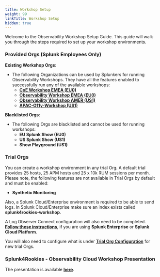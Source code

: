 ```yaml
---
title: Workshop Setup
weight: 99
linkTitle: Workshop Setup
hidden: true
---
```


Welcome to the Observability Workshop Setup Guide. This guide will walk you through the steps required to set up your workshop environments.

### Provided Orgs (Splunk Employees Only)

**Existing Workshop Orgs**:

- The following Organizations can be used by Splunkers for running Observability Workshops. They have all the features enabled to successfully run any of the available workshops:
  - [**CoE Workshop EMEA (EU0)**](https://app.eu0.signalfx.com/#/home/EsGF1sXAEAA)
  - [**Observability Workshop EMEA (EU0)**](https://app.eu0.signalfx.com/#/home/EaJHc4vAEAA)
  - [**Observability Workshop AMER (US1)**](https://app.us1.signalfx.com/#/home/EPNXccRAwAA)
  - [**APAC-O11y-Workshop (US1)**](https://app.us1.signalfx.com/#/home/FA-6LDcA4AA)

**Blacklisted Orgs**:

- The following Orgs are blacklisted and cannot be used for running workshops:
  - **EU Splunk Show (EU0)**
  - **US Splunk Show (US1)**
  - **Show Playground (US1)**

### Trial Orgs

You can create a workshop environment in any trial Org. A default trial provides 25 hosts, 25 APM hosts and 25 x 10k RUM sessions per month. Please note, the following features are not available in Trial Orgs by default and must be enabled:

- **Synthetic Monitoring**

Also, a Splunk Cloud/Enterprise environment is required to be able to send logs. In Splunk Cloud/Enterprise make sure an index exists called **splunk4rookies-workshop**.

A Log Observer Connect configuration will also need to be completed. [**Follow these instructions**](https://docs.splunk.com/observability/en/logs/lo-connect-landing.html), if you are using **Splunk Enterprise** or **Splunk Cloud Platform**.

You will also need to configure what is under [**Trial Org Configuration**](4-org-configuration) for new trial Orgs.

### Splunk4Rookies - Observability Cloud Workshop Presentation

The presentation is available [**here**](https://docs.google.com/presentation/d/1EnP-V7mQ6c7w7yPdiiD-4szUR0SZITLFTPniz6yutqk/edit#slide=id.g260cba4d093_0_1533).
